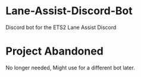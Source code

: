 # Lane-Assist-Discord-Bot
Discord bot for the ETS2 Lane Assist Discord

# Project Abandoned
No longer needed, Might use for a different bot later.
